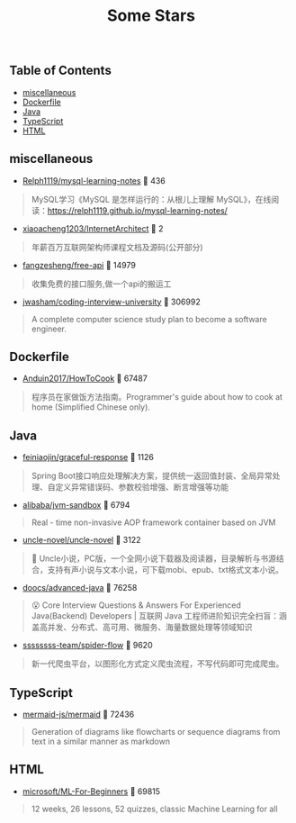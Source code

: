 <div align="center">

# Some Stars

<img src="https://cdn.jsdelivr.net/gh/eryajf/tu@main/img/image_20240420_214408.gif" width="800"  height="3">

</div><br>

## Table of Contents

*   [miscellaneous](#miscellaneous)
*   [Dockerfile](#dockerfile)
*   [Java](#java)
*   [TypeScript](#typescript)
*   [HTML](#html)

## miscellaneous

*   [Relph1119/mysql-learning-notes](https://github.com/Relph1119/mysql-learning-notes) 🌟 436

> MySQL学习《MySQL 是怎样运行的：从根儿上理解 MySQL》，在线阅读：https://relph1119.github.io/mysql-learning-notes/

*   [xiaoacheng1203/InternetArchitect](https://github.com/xiaoacheng1203/InternetArchitect) 🌟 2

> 年薪百万互联网架构师课程文档及源码(公开部分)

*   [fangzesheng/free-api](https://github.com/fangzesheng/free-api) 🌟 14979

> 收集免费的接口服务,做一个api的搬运工

*   [jwasham/coding-interview-university](https://github.com/jwasham/coding-interview-university) 🌟 306992

> A complete computer science study plan to become a software engineer.

## Dockerfile

*   [Anduin2017/HowToCook](https://github.com/Anduin2017/HowToCook) 🌟 67487

> 程序员在家做饭方法指南。Programmer's guide about how to cook at home (Simplified Chinese only).

## Java

*   [feiniaojin/graceful-response](https://github.com/feiniaojin/graceful-response) 🌟 1126

> Spring Boot接口响应处理解决方案，提供统一返回值封装、全局异常处理、自定义异常错误码、参数校验增强、断言增强等功能

*   [alibaba/jvm-sandbox](https://github.com/alibaba/jvm-sandbox) 🌟 6794

> Real - time non-invasive AOP framework container based on JVM

*   [uncle-novel/uncle-novel](https://github.com/uncle-novel/uncle-novel) 🌟 3122

> 📖 Uncle小说，PC版，一个全网小说下载器及阅读器，目录解析与书源结合，支持有声小说与文本小说，可下载mobi、epub、txt格式文本小说。

*   [doocs/advanced-java](https://github.com/doocs/advanced-java) 🌟 76258

> 😮 Core Interview Questions & Answers For Experienced Java(Backend) Developers | 互联网 Java 工程师进阶知识完全扫盲：涵盖高并发、分布式、高可用、微服务、海量数据处理等领域知识

*   [ssssssss-team/spider-flow](https://github.com/ssssssss-team/spider-flow) 🌟 9620

> 新一代爬虫平台，以图形化方式定义爬虫流程，不写代码即可完成爬虫。

## TypeScript

*   [mermaid-js/mermaid](https://github.com/mermaid-js/mermaid) 🌟 72436

> Generation of diagrams like flowcharts or sequence diagrams from text in a similar manner as markdown

## HTML

*   [microsoft/ML-For-Beginners](https://github.com/microsoft/ML-For-Beginners) 🌟 69815

> 12 weeks, 26 lessons, 52 quizzes, classic Machine Learning for all

